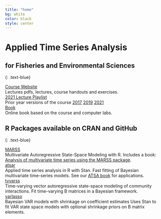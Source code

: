 ```yaml
---
title: "home"
bg: white
color: black
style: center
---
```

# Applied Time Series Analysis
## for Fisheries and Environmental Sciences
{: .text-blue}

<div id="coursescontainer">
<div id="coursesbox">
<a class="boxlinks"  href="https://atsa-es.github.io/atsa/">Course Website</a><br>
Lectures pdfs, lectures, course handouts and exercises. <br><a href="https://www.youtube.com/playlist?list=PLA5yNsxyt7sC3B4qhj_sMgGWqWWaSerq-">2021 Lecture Playlist</a><br>
Prior year versions of the course <a class="boxlinks" href="https://atsa-es.github.io/atsa2017/">2017</a> <a class="boxlinks" href="https://atsa-es.github.io/atsa2019/">2019</a> <a class="boxlinks" href="https://atsa-es.github.io/atsa2021/">2021</a>
</div>
<div id="coursesbox">
<a class="boxlinks" href="https://atsa-es.github.io/atsa-labs/">Book</a><br>
Online book based on the course and computer labs.<br>
</div>
</div>

## R Packages available on CRAN and GitHub
{: .text-blue}

<!-- the part in pkgsboxtext2 will disappear on small screens -->
<div id="pkgscontainer">

<div id="pkgsbox">
<a class="boxlinks"  href="https://atsa-es.github.io/MARSS/">MARSS</a><br>
<span id="pkgsboxtext1">Multivariate Autoregressive State-Space Modeling with R.</span> <span id="pkgsboxtext2"> Includes a book: <a href="https://cran.r-project.org/web/packages/MARSS/vignettes/UserGuide.pdf">Analysis of multivariate time series using the MARSS package</a>.</span>
</div>

<div id="pkgsbox">
<a class="boxlinks"  href="https://atsa-es.github.io/atsar/">atsar</a><br>
<span id="pkgsboxtext1">Applied time series analysis in R with Stan.</span>
<span id="pkgsboxtext2"> Fast fitting of Bayesian multivariate time-series models.  See our <a href="https://atsa-es.github.io/atsa-labs/">ATSA book</a> for applications.</span>
</div>

<div id="pkgsbox">
<a class="boxlinks"  href="https://github.com/atsa-es/tvvarss">tvvarss</a><br>
<span id="pkgsboxtext1">Time-varying vector autoregressive state-space modeling of community interactions.</span>
<span id="pkgsboxtext2"> Fit time-varying B matrices in a Bayesian framework.</span>
</div>

<div id="pkgsbox">
<a class="boxlinks"  href="https://github.com/atsa-es/varlasso">varlasso</a><br>
<span id="pkgsboxtext1">Bayesian VAR models with shrinkage on coefficient estimates</span>
<span id="pkgsboxtext2"> Uses Stan to fit VAR state space models with optional shrinkage priors on B matrix elements.</span>
</div>

</div>

